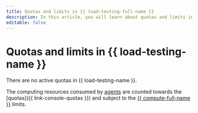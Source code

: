 ```yaml
---
title: Quotas and limits in {{ load-testing-full-name }}
description: In this article, you will learn about quotas and limits in {{ load-testing-name }}.
editable: false
---
```


# Quotas and limits in {{ load-testing-name }}

There are no active quotas in {{ load-testing-name }}.

The computing resources consumed by [agents](agent.md) are counted towards the [quotas]({{ link-console-quotas }}) and subject to the [{{ compute-full-name }}](../../compute/concepts/limits.md) limits.